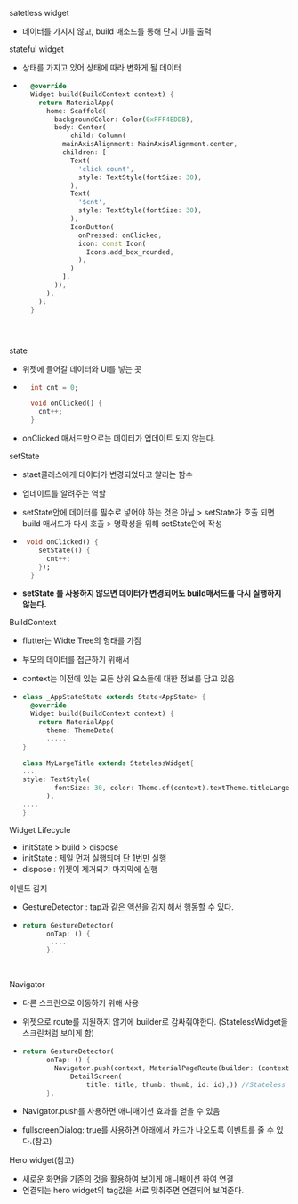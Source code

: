 satetless widget

- 데이터를 가지지 않고, build 매소드를 통해 단지 UI를 출력



stateful widget

- 상태를 가지고 있어 상태에 따라 변화게 될 데이터

- ```dart
    @override
    Widget build(BuildContext context) {
      return MaterialApp(
        home: Scaffold(
          backgroundColor: Color(0xFFF4EDDB),
          body: Center(
              child: Column(
            mainAxisAlignment: MainAxisAlignment.center,
            children: [
              Text(
                'click count',
                style: TextStyle(fontSize: 30),
              ),
              Text(
                '$cnt',
                style: TextStyle(fontSize: 30),
              ),
              IconButton(
                onPressed: onClicked,
                icon: const Icon(
                  Icons.add_box_rounded,
                ),
              )
            ],
          )),
        ),
      );
    }
    ```
  ```

  ​

state

- 위젯에 들어갈 데이터와 UI를 넣는 곳

- ```dart
    int cnt = 0;

    void onClicked() {
      cnt++;
    }
  ```

- onClicked 매서드만으로는 데이터가 업데이트 되지 않는다.




setState

- staet클래스에게 데이터가 변경되었다고 알리는 함수

- 업데이트를 알려주는 역할

- setState안에 데이터를 필수로 넣어야 하는 것은 아님 > setState가 호출 되면 build 매서드가 다시 호출 > 명확성을 위해 setState안에 작성

- ```dart
   void onClicked() {
      setState(() {
        cnt++;
      });
    }
   ```

- **setState 를 사용하지 않으면 데이터가 변경되어도 build매서드를 다시 실행하지 않는다.**


BuildContext

- flutter는 Widte Tree의 형태를 가짐

- 부모의 데이터를 접근하기 위해서

- context는 이전에 있는 모든 상위 요소들에 대한 정보를 담고 있음

- ```dart
  class _AppStateState extends State<AppState> {
    @override
    Widget build(BuildContext context) {
      return MaterialApp(
        theme: ThemeData( 
        .....
  }

  class MyLargeTitle extends StatelessWidget{
  ...
  style: TextStyle(
          fontSize: 30, color: Theme.of(context).textTheme.titleLarge!.color,
        ),
  ....
  }
  ```



Widget Lifecycle

- initState > build > dispose
- initState : 제일 먼저 실행되며 단 1번만 실행
- dispose : 위젯이 제거되기 마지막에 실행



이벤트 감지

- GestureDetector : tap과 같은 액션을 감지 해서 행동할 수 있다.

- ```dart
  return GestureDetector(
        onTap: () {
         ....
        },
  ```

  ​

Navigator

- 다른 스크린으로 이동하기 위해 사용

- 위젯으로 route를 지원하지 않기에 builder로 감싸줘야한다. (StatelessWidget을 스크린처럼 보이게 함)

- ```dart
  return GestureDetector(
        onTap: () {
          Navigator.push(context, MaterialPageRoute(builder: (context) =>
              DetailScreen(
                  title: title, thumb: thumb, id: id),)) //Stateless 를 지원하지 않음
        },

  ```

- Navigator.push를 사용하면 애니매이션 효과를 얻을 수 있음

- fullscreenDialog: true를 사용하면 아래에서 카드가 나오도록 이벤트를 줄 수 있다.(참고)



Hero widget(참고)

- 새로운 화면을 기존의 것을 활용하여 보이게 애니매이션 하여 연결
- 연결되는 hero widget의 tag값을 서로 맞춰주면 연결되어 보여준다.